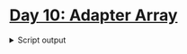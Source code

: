 # [Day 10: Adapter Array](https://adventofcode.com/2020/day/10)

<details><summary>Script output</summary>

```
❯ python .\python\
AoC 2020: day 10 - Adapter Array
Python 3.8.5

Test cases
1.1 pass
1.2 pass
2.1 pass
2.2 pass

Answers
Part 1: 3000
Part 2: 193434623148032

❯ go run .\go\
AoC 2020: day 10 - Adapter Array
Go go1.15.2

Test cases
1.1 pass
1.2 pass
2.1 pass
2.2 pass

Answers
Part 1: 3000
Part 2: 193434623148032
```

</details>
